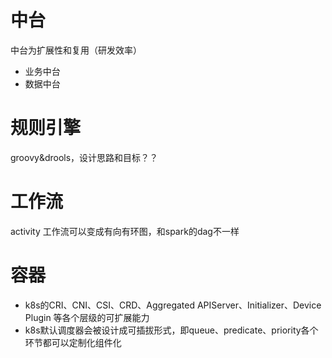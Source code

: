# 中台
中台为扩展性和复用（研发效率）
* 业务中台
* 数据中台

# 规则引擎
groovy&drools，设计思路和目标？？

# 工作流
activity
工作流可以变成有向有环图，和spark的dag不一样

# 容器
* k8s的CRI、CNI、CSI、CRD、Aggregated APIServer、Initializer、Device Plugin 等各个层级的可扩展能力
* k8s默认调度器会被设计成可插拔形式，即queue、predicate、priority各个环节都可以定制化组件化
